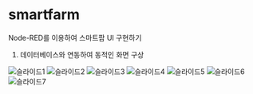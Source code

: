 # smartfarm

Node-RED를 이용하여 스마트팜 UI 구현하기
1. 데이터베이스와 연동하여 동적인 화면 구상

![슬라이드1](https://user-images.githubusercontent.com/67498595/154000367-7a589b0a-6825-4077-a516-a8d0c4513b97.JPG)
![슬라이드2](https://user-images.githubusercontent.com/67498595/154000372-6877a248-14c6-47b9-803b-9ac9dd41717c.JPG)
![슬라이드3](https://user-images.githubusercontent.com/67498595/154000374-65a69b13-73c1-4755-ad98-2d7337048094.JPG)
![슬라이드4](https://user-images.githubusercontent.com/67498595/154000376-dbb7f5f5-3f5d-472c-8480-efd4d492c1fb.JPG)
![슬라이드5](https://user-images.githubusercontent.com/67498595/154000377-630e4319-de61-449f-86d5-fd9851c166c5.JPG)
![슬라이드6](https://user-images.githubusercontent.com/67498595/154000379-b68c39d4-0e45-437a-9847-bc17f3e7e320.JPG)
![슬라이드7](https://user-images.githubusercontent.com/67498595/154000366-7a61f92a-f78c-4dbd-a482-d60f990b0eb2.JPG)
